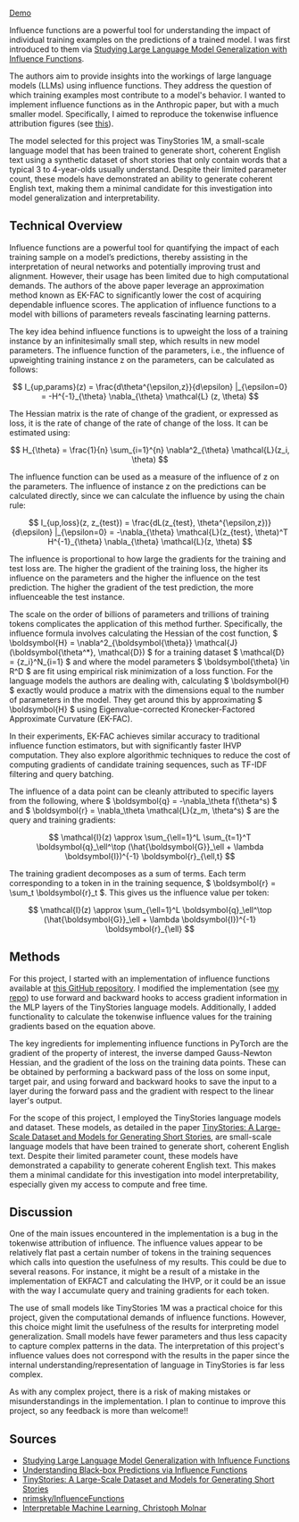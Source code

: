 [Demo](#/influence-demo)

Influence functions are a powerful tool for understanding the impact of individual training examples on the predictions of a trained model. I was first introduced to them via [Studying Large Language Model Generalization with Influence Functions](https://arxiv.org/pdf/2308.03296.pdf).

The authors aim to provide insights into the workings of large language models (LLMs) using influence functions. They address the question of which training examples most contribute to a model's behavior. I wanted to implement influence functions as in the Anthropic paper, but with a much smaller model. Specifically, I aimed to reproduce the tokenwise influence attribution figures (see [this](https://www.anthropic.com/index/influence-functions#:~:text=humanlike%20emotions%20in-,AIs,-.)).

The model selected for this project was TinyStories 1M, a small-scale language model that has been trained to generate short, coherent English text using a synthetic dataset of short stories that only contain words that a typical 3 to 4-year-olds usually understand. Despite their limited parameter count, these models have demonstrated an ability to generate coherent English text, making them a minimal candidate for this investigation into model generalization and interpretability.

 ## Technical Overview

Influence functions are a powerful tool for quantifying the impact of each training sample on a model’s predictions, thereby assisting in the interpretation of neural networks and potentially improving trust and alignment. However, their usage has been limited due to high computational demands. The authors of the above paper leverage an approximation method known as EK-FAC to significantly lower the cost of acquiring dependable influence scores. The application of influence functions to a model with billions of parameters reveals fascinating learning patterns.

The key idea behind influence functions is to upweight the loss of a training instance by an infinitesimally small step, which results in new model parameters. The influence function of the parameters, i.e., the influence of upweighting training instance z on the parameters, can be calculated as follows:

 $$ I_{up,params}(z) = \frac{d\theta^{\epsilon,z}}{d\epsilon} |_{\epsilon=0} = -H^{-1}_{\theta} \nabla_{\theta} \mathcal{L} (z, \theta) $$

The Hessian matrix is the rate of change of the gradient, or expressed as loss, it is the rate of change of the rate of change of the loss. It can be estimated using:

 $$ H_{\theta} = \frac{1}{n} \sum_{i=1}^{n} \nabla^2_{\theta} \mathcal{L}(z_i, \theta) $$

The influence function can be used as a measure of the influence of z on the parameters. The influence of instance z on the predictions can be calculated directly, since we can calculate the influence by using the chain rule:

 $$ I_{up,loss}(z, z_{test}) = \frac{dL(z_{test}, \theta^{\epsilon,z})}{d\epsilon} |_{\epsilon=0} = -\nabla_{\theta} \mathcal{L}(z_{test}, \theta)^T H^{-1}_{\theta} \nabla_{\theta} \mathcal{L}(z, \theta) $$

The influence is proportional to how large the gradients for the training and test loss are. The higher the gradient of the training loss, the higher its influence on the parameters and the higher the influence on the test prediction. The higher the gradient of the test prediction, the more influenceable the test instance.

The scale on the order of billions of parameters and trillions of training tokens complicates the application of this method further. Specifically, the influence formula involves calculating the Hessian of the cost function, $ \boldsymbol{H} = \nabla^2_{\boldsymbol{\theta}} \mathcal{J}(\boldsymbol{\theta^*}, \mathcal{D}) $ for a training dataset $ \mathcal{D} = \{z_i\}^N_{i=1} $ and where the model parameters $ \boldsymbol{\theta} \in R^D $ are fit using empirical risk minimization of a loss function. For the language models the authors are dealing with, calculating $ \boldsymbol{H} $ exactly would produce a matrix with the dimensions equal to the number of parameters in the model. They get around this by approximating $ \boldsymbol{H} $ using Eigenvalue-corrected Kronecker-Factored Approximate Curvature (EK-FAC).

In their experiments, EK-FAC achieves similar accuracy to traditional influence function estimators, but with significantly faster IHVP computation. They also explore algorithmic techniques to reduce the cost of computing gradients of candidate training sequences, such as TF-IDF filtering and query batching.

The influence of a data point can be cleanly attributed to specific layers from the following, where $ \boldsymbol{q} = -\nabla_\theta f(\theta^s) $ and $ \boldsymbol{r} = \nabla_\theta \mathcal{L}(z_m, \theta^s) $ are the query and training gradients:

 $$ \mathcal{I}(z) \approx \sum_{\ell=1}^L \sum_{t=1}^T \boldsymbol{q}_\ell^\top (\hat{\boldsymbol{G}}_\ell + \lambda \boldsymbol{I})^{-1} \boldsymbol{r}_{\ell,t} $$

The training gradient decomposes as a sum of terms. Each term corresponding to a token in in the training sequence, $ \boldsymbol{r} = \sum_t \boldsymbol{r}_t $. This gives us the influence value per token:

 $$ \mathcal{I}(z) \approx \sum_{\ell=1}^L \boldsymbol{q}_\ell^\top (\hat{\boldsymbol{G}}_\ell + \lambda \boldsymbol{I})^{-1} \boldsymbol{r}_{\ell} $$

## Methods

For this project, I started with an implementation of influence functions available at [this GitHub repository](https://github.com/nrimsky/InfluenceFunctions). I modified the implementation (see [my repo](https://github.com/jedell/influence-functions/tree/main)) to use forward and backward hooks to access gradient information in the MLP layers of the TinyStories language models. Additionally, I added functionality to calculate the tokenwise influence values for the training gradients based on the equation above.

The key ingredients for implementing influence functions in PyTorch are the gradient of the property of interest, the inverse damped Gauss-Newton Hessian, and the gradient of the loss on the training data points. These can be obtained by performing a backward pass of the loss on some input, target pair, and using forward and backward hooks to save the input to a layer during the forward pass and the gradient with respect to the linear layer's output.

For the scope of this project, I employed the TinyStories language models and dataset. These models, as detailed in the paper [TinyStories: A Large-Scale Dataset and Models for Generating Short Stories](https://arxiv.org/pdf/2305.07759.pdf), are small-scale language models that have been trained to generate short, coherent English text. Despite their limited parameter count, these models have demonstrated a capability to generate coherent English text. This makes them a minimal candidate for this investigation into model interpretability, especially given my access to compute and free time.

## Discussion

One of the main issues encountered in the implementation is a bug in the tokenwise attribution of influence. The influence values appear to be relatively flat past a certain number of tokens in the training sequences which calls into question the usefulness of my results. This could be due to several reasons. For instance, it might be a result of a mistake in the implementation of EKFACT and calculating the IHVP, or it could be an issue with the way I accumulate query and training gradients for each token.

The use of small models like TinyStories 1M was a practical choice for this project, given the computational demands of influence functions. However, this choice might limit the usefulness of the results for interpreting model generalization. Small models have fewer parameters and thus less capacity to capture complex patterns in the data. The interpretation of this project's influence values does not correspond with the results in the paper since the internal understanding/representation of language in TinyStories is far less complex.

As with any complex project, there is a risk of making mistakes or misunderstandings in the implementation. I plan to continue to improve this project, so any feedback is more than welcome!!

## Sources

- [Studying Large Language Model Generalization with Influence Functions](https://arxiv.org/pdf/2308.03296.pdf)
- [Understanding Black-box Predictions via Influence Functions](https://arxiv.org/pdf/1703.04730.pdf)
- [TinyStories: A Large-Scale Dataset and Models for Generating Short Stories](https://arxiv.org/pdf/2305.07759.pdf)
- [nrimsky/InfluenceFunctions](https://github.com/nrimsky/InfluenceFunctions)
- [Interpretable Machine Learning, Christoph Molnar](https://christophm.github.io/interpretable-ml-book/influential.html#influence-functions)